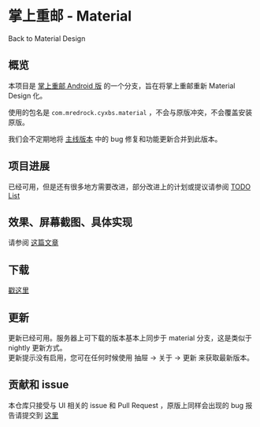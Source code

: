 掌上重邮 - Material
=========================
Back to Material Design

## 概览
本项目是 [掌上重邮 Android 版](https://github.com/RedrockMobile/CyxbsMobile_Android) 的一个分支，旨在将掌上重邮重新 Material Design 化。

使用的包名是 `com.mredrock.cyxbs.material` ，不会与原版冲突，不会覆盖安装原版。

我们会不定期地将 [主线版本](https://github.com/RedrockMobile/CyxbsMobile_Android) 中的 bug 修复和功能更新合并到此版本。

## 项目进展
已经可用，但是还有很多地方需要改进，部分改进上的计划或提议请参阅 [TODO List](TODOLIST.md)

## 效果、屏幕截图、具体实现
请参阅 [这篇文章](http://haruue.moe/blog/2016/09/07/simple-android-window-translucent-ui-design/)

## 下载
[戳这里](https://api.caoyue.com.cn/cyxbs_material/app-release.apk)

## 更新
更新已经可用。服务器上可下载的版本基本上同步于 material 分支，这是类似于 nightly 更新方式。    
更新提示没有启用，您可在任何时候使用 抽屉 -> 关于 -> 更新 来获取最新版本。

## 贡献和 issue
本仓库只接受与 UI 相关的 issue 和 Pull Request ，原版上同样会出现的 bug 报告请提交到 [这里](https://github.com/RedrockMobile/CyxbsMobile_Android/issues)
